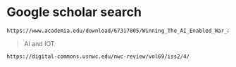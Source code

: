# Google scholar search

    https://www.academia.edu/download/67317805/Winning_The_AI_Enabled_War_at_Sea_Center_for_International_Maritime_Security.pdf

> AI and IOT

    https://digital-commons.usnwc.edu/nwc-review/vol69/iss2/4/





